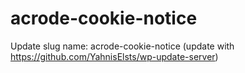 # acrode-cookie-notice

Update slug name: acrode-cookie-notice (update with https://github.com/YahnisElsts/wp-update-server)
